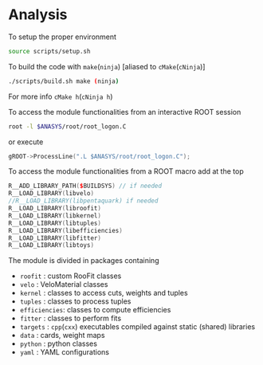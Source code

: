 # Analysis

To setup the proper environment
```bash
source scripts/setup.sh
```

To build the code with `make`(`ninja`) [aliased to `cMake`(`cNinja`)]
```bash
./scripts/build.sh make (ninja)
```
For more info `cMake h`(`cNinja h`)

To access the module functionalities from an interactive ROOT session
```bash 
root -l $ANASYS/root/root_logon.C
```
or execute
```cpp
gROOT->ProcessLine(".L $ANASYS/root/root_logon.C");
```
To access the module functionalities from a ROOT macro add at the top
```cpp
R__ADD_LIBRARY_PATH($BUILDSYS) // if needed
R__LOAD_LIBRARY(libvelo)
//R__LOAD_LIBRARY(libpentaquark) if needed
R__LOAD_LIBRARY(libroofit)
R__LOAD_LIBRARY(libkernel)
R__LOAD_LIBRARY(libtuples)
R__LOAD_LIBRARY(libefficiencies)
R__LOAD_LIBRARY(libfitter)
R__LOAD_LIBRARY(libtoys)
```

The module is divided in packages containing

- `roofit`      : custom RooFit classes
- `velo`        : VeloMaterial classes
- `kernel`      : classes to access cuts, weights and tuples
- `tuples`      : classes to process tuples
- `efficiencies`: classes to compute efficiencies
- `fitter`      : classes to perform fits
- `targets`     : `cpp`(`cxx`) executables compiled against static (shared) libraries
- `data`        : cards, weight maps
- `python`      : python classes
- `yaml`        : YAML configurations
